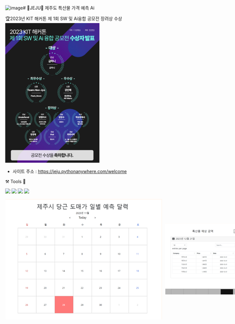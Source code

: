 <img width="744" alt="image" src="https://github.com/khb3254/jeju_cgc_2023/assets/141305340/20cfe89b-2f64-43eb-8ff8-6930aacc2266"># 🍊JEJU🥕
제주도 특산물 가격 예측 Ai

🏆2023년 KIT 해커톤 제 1회 SW 및 Ai융합 공모전 장려상 수상
<img src="공모전 수상내역.png" width = "300">
- 사이트 주소 : https://jeju.pythonanywhere.com/welcome


⚒️ Tools 🔧


<p>
<img src="https://img.shields.io/badge/PyCham-forestgreen?style=plastic&logo=PyCham&logoColor=000000"/>
<img src="https://img.shields.io/badge/Jupyter Notebook-orangered?style=plastic&logo=Jupyter&logoColor=F37626"/>
<img src="https://img.shields.io/badge/Tableau Public-royalblue?style=plastic&logo=Tableau&logoColor=E97627"/>
<img src="https://img.shields.io/badge/GitHub-rebeccapurple?style=plastic&logo=GitHub&logoColor=181717"/>
</p>

<div style="display : flex; align-items : center;">
  <img src="도매가 가격 달력 이미지.png" alt = "도매가 가격 달력" width = "500" style = "margin-right: 10px;">
  <img src="특산품 예상 금액 이미지.png" width = "300">
</div>
